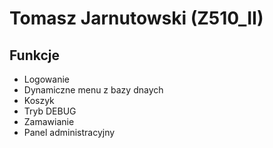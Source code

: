 # Tomasz Jarnutowski (Z510_II)


## Funkcje
- Logowanie
- Dynamiczne menu z bazy dnaych
- Koszyk
- Tryb DEBUG
- Zamawianie
- Panel administracyjny